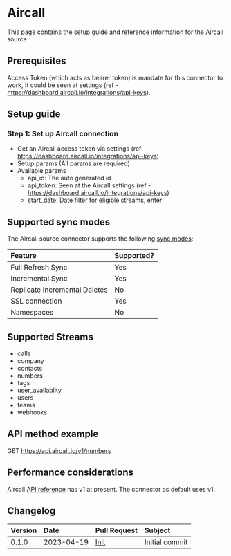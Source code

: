 # Aircall

This page contains the setup guide and reference information for the [Aircall](https://developer.aircall.io/api-references/#rest-api) source

## Prerequisites

Access Token (which acts as bearer token) is mandate for this connector to work, It could be seen at settings (ref - https://dashboard.aircall.io/integrations/api-keys).

## Setup guide

### Step 1: Set up Aircall connection

- Get an Aircall access token via settings (ref - https://dashboard.aircall.io/integrations/api-keys)
- Setup params (All params are required)
- Available params
    - api_id: The auto generated id
    - api_token: Seen at the Aircall settings (ref - https://dashboard.aircall.io/integrations/api-keys)
    - start_date: Date filter for eligible streams, enter

## Supported sync modes

The Aircall source connector supports the following [sync modes](https://docs.airbyte.com/cloud/core-concepts#connection-sync-modes):

| Feature                       | Supported? |
| :---------------------------- | :--------- |
| Full Refresh Sync             | Yes        |
| Incremental Sync              | Yes        |
| Replicate Incremental Deletes | No         |
| SSL connection                | Yes        |
| Namespaces                    | No         |

## Supported Streams

- calls
- company
- contacts
- numbers
- tags
- user_availablity
- users
- teams
- webhooks

## API method example

GET https://api.aircall.io/v1/numbers

## Performance considerations

Aircall [API reference](https://api.aircall.io/v1) has v1 at present. The connector as default uses v1.

## Changelog

| Version | Date       | Pull Request                                           | Subject        |
| :------ | :--------- | :----------------------------------------------------- | :------------- |
| 0.1.0   | 2023-04-19 | [Init](https://github.com/airbytehq/airbyte/pull/)| Initial commit |
